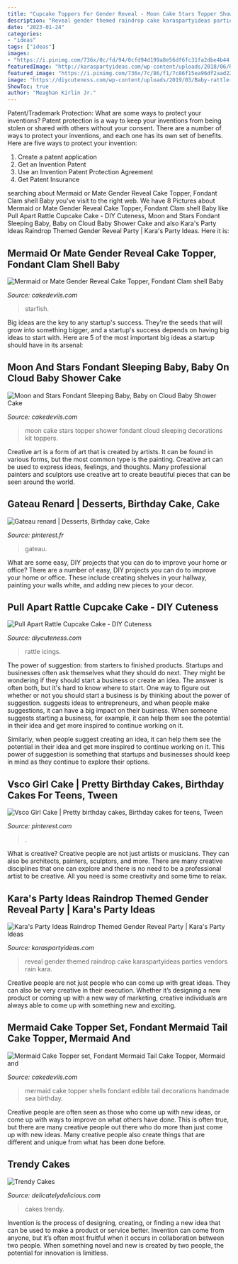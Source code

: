 ```yaml
---
title: "Cupcake Toppers For Gender Reveal - Moon Cake Stars Topper Shower Fondant Cloud Sleeping Decorations Kit Toppers"
description: "Reveal gender themed raindrop cake karaspartyideas parties vendors rain kara"
date: "2023-01-24"
categories:
- "ideas"
tags: ["ideas"]
images:
- "https://i.pinimg.com/736x/0c/fd/94/0cfd94d199a8e56df6fc31fa2dbe4b44.jpg"
featuredImage: "http://karaspartyideas.com/wp-content/uploads/2018/06/Raindrop-Themed-Gender-Reveal-Party-via-Karas-Party-Ideas-KarasPartyIdeas.com8_.jpg"
featured_image: "https://i.pinimg.com/736x/7c/86/f1/7c86f15ea96df2aad22a0ba220983661.jpg"
image: "https://diycuteness.com/wp-content/uploads/2019/03/Baby-rattle-cupcake-cake.jpg"
ShowToc: true
author: "Meaghan Kirlin Jr."
---
```



Patent/Trademark Protection: What are some ways to protect your inventions?
Patent protection is a way to keep your inventions from being stolen or shared with others without your consent. There are a number of ways to protect your inventions, and each one has its own set of benefits. Here are five ways to protect your invention: 
1. Create a patent application 
2. Get an Invention Patent 
3. Use an Invention Patent Protection Agreement 
4. Get Patent Insurance 

	

		
searching about Mermaid or Mate Gender Reveal Cake Topper, Fondant Clam shell Baby you've visit to the right web. We have 8 Pictures about Mermaid or Mate Gender Reveal Cake Topper, Fondant Clam shell Baby like Pull Apart Rattle Cupcake Cake - DIY Cuteness, Moon and Stars Fondant Sleeping Baby, Baby on Cloud Baby Shower Cake and also Kara&#039;s Party Ideas Raindrop Themed Gender Reveal Party | Kara&#039;s Party Ideas. Here it is:
		
    
## Mermaid Or Mate Gender Reveal Cake Topper, Fondant Clam Shell Baby

<img loading=lazy src="http://www.cakedevils.com/uploads/1/0/9/0/10905695/s275947749466006588_p3660_i3_w640.jpeg" onerror="this.onerror=null;this.src='https://tse3.mm.bing.net/th?id=OIP.-K23Ja6blq9XAYHkXg_BlwHaHL&amp;pid=15.1';" alt="Mermaid or Mate Gender Reveal Cake Topper, Fondant Clam shell Baby">

_Source: cakedevils.com_

>starfish. 

	

Big ideas are the key to any startup's success. They're the seeds that will grow into something bigger, and a startup's success depends on having big ideas to start with. Here are 5 of the most important big ideas a startup should have in its arsenal: 

    
## Moon And Stars Fondant Sleeping Baby, Baby On Cloud Baby Shower Cake

<img loading=lazy src="http://www.cakedevils.com/uploads/1/0/9/0/10905695/s275947749466006588_p3744_i1_w640.jpeg" onerror="this.onerror=null;this.src='https://tse3.mm.bing.net/th?id=OIP.VHkZW7bn3NRwArcw7b3y2QHaGL&amp;pid=15.1';" alt="Moon and Stars Fondant Sleeping Baby, Baby on Cloud Baby Shower Cake">

_Source: cakedevils.com_

>moon cake stars topper shower fondant cloud sleeping decorations kit toppers. 

	

Creative art is a form of art that is created by artists. It can be found in various forms, but the most common type is the painting. Creative art can be used to express ideas, feelings, and thoughts. Many professional painters and sculptors use creative art to create beautiful pieces that can be seen around the world.

    
## Gateau Renard | Desserts, Birthday Cake, Cake

<img loading=lazy src="https://i.pinimg.com/736x/7c/86/f1/7c86f15ea96df2aad22a0ba220983661.jpg" onerror="this.onerror=null;this.src='https://tse2.mm.bing.net/th?id=OIP.mKEmjDn-qBONFegmmpgjdQHaJ3&amp;pid=15.1';" alt="Gateau renard | Desserts, Birthday cake, Cake">

_Source: pinterest.fr_

>gateau. 

	

What are some easy, DIY projects that you can do to improve your home or office?
There are a number of easy, DIY projects you can do to improve your home or office. These include creating shelves in your hallway, painting your walls white, and adding new pieces to your decor.

    
## Pull Apart Rattle Cupcake Cake - DIY Cuteness

<img loading=lazy src="https://diycuteness.com/wp-content/uploads/2019/03/Baby-rattle-cupcake-cake.jpg" onerror="this.onerror=null;this.src='https://tse4.mm.bing.net/th?id=OIP.25qnYpwr8RlfUtDPZpi8zAHaJQ&amp;pid=15.1';" alt="Pull Apart Rattle Cupcake Cake - DIY Cuteness">

_Source: diycuteness.com_

>rattle icings. 

	

The power of suggestion: from starters to finished products.
Startups and businesses often ask themselves what they should do next. They might be wondering if they should start a business or create an idea. The answer is often both, but it's hard to know where to start. One way to figure out whether or not you should start a business is by thinking about the power of suggestion. 
 suggests ideas to entrepreneurs, and when people make suggestions, it can have a big impact on their business. When someone suggests starting a business, for example, it can help them see the potential in their idea and get more inspired to continue working on it. 

Similarly, when people suggest creating an idea, it can help them see the potential in their idea and get more inspired to continue working on it. This power of suggestion is something that startups and businesses should keep in mind as they continue to explore their options.

    
## Vsco Girl Cake | Pretty Birthday Cakes, Birthday Cakes For Teens, Tween

<img loading=lazy src="https://i.pinimg.com/736x/0c/fd/94/0cfd94d199a8e56df6fc31fa2dbe4b44.jpg" onerror="this.onerror=null;this.src='https://tse1.mm.bing.net/th?id=OIP.MkjB3u4IfFe7ZtGJHndcxwHaNK&amp;pid=15.1';" alt="Vsco Girl Cake | Pretty birthday cakes, Birthday cakes for teens, Tween">

_Source: pinterest.com_

>. 

	

What is creative?
Creative people are not just artists or musicians. They can also be architects, painters, sculptors, and more. There are many creative disciplines that one can explore and there is no need to be a professional artist to be creative. All you need is some creativity and some time to relax.

    
## Kara&#039;s Party Ideas Raindrop Themed Gender Reveal Party | Kara&#039;s Party Ideas

<img loading=lazy src="http://karaspartyideas.com/wp-content/uploads/2018/06/Raindrop-Themed-Gender-Reveal-Party-via-Karas-Party-Ideas-KarasPartyIdeas.com8_.jpg" onerror="this.onerror=null;this.src='https://tse2.mm.bing.net/th?id=OIP.7rM7Churu-FSfQj8k_grrAHaK9&amp;pid=15.1';" alt="Kara&#039;s Party Ideas Raindrop Themed Gender Reveal Party | Kara&#039;s Party Ideas">

_Source: karaspartyideas.com_

>reveal gender themed raindrop cake karaspartyideas parties vendors rain kara. 

	

Creative people are not just people who can come up with great ideas. They can also be very creative in their execution. Whether it’s designing a new product or coming up with a new way of marketing, creative individuals are always able to come up with something new and exciting.

    
## Mermaid Cake Topper Set, Fondant Mermaid Tail Cake Topper, Mermaid And

<img loading=lazy src="http://www.cakedevils.com/uploads/1/0/9/0/10905695/s275947749466006588_p3597_i3_w640.jpeg" onerror="this.onerror=null;this.src='https://tse1.mm.bing.net/th?id=OIP.e9EdvDh1m-03bJDlnerubwHaGL&amp;pid=15.1';" alt="Mermaid Cake Topper set, Fondant Mermaid Tail Cake Topper, Mermaid and">

_Source: cakedevils.com_

>mermaid cake topper shells fondant edible tail decorations handmade sea birthday. 

	

Creative people are often seen as those who come up with new ideas, or come up with ways to improve on what others have done. This is often true, but there are many creative people out there who do more than just come up with new ideas. Many creative people also create things that are different and unique from what has been done before.

    
## Trendy Cakes

<img loading=lazy src="https://delicatelydelicious.com/wp-content/uploads/2019/02/Photo-Jan-27-9-24-09-AM-e1552791699150.jpg" onerror="this.onerror=null;this.src='https://tse3.mm.bing.net/th?id=OIP.DXiSF-ZP3_rgrRTDwcXSXwHaHa&amp;pid=15.1';" alt="Trendy Cakes">

_Source: delicatelydelicious.com_

>cakes trendy. 

	

Invention is the process of designing, creating, or finding a new idea that can be used to make a product or service better. Invention can come from anyone, but it’s often most fruitful when it occurs in collaboration between two people. When something novel and new is created by two people, the potential for innovation is limitless.

